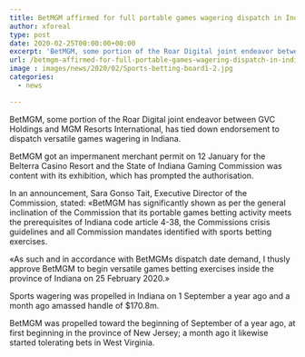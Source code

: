 ```yaml
---
title: BetMGM affirmed for full portable games wagering dispatch in Indiana
author: xforeal 
type: post
date: 2020-02-25T00:00:00+00:00
excerpt: 'BetMGM, some portion of the Roar Digital joint endeavor between GVC Holdings and MGM Resorts International, has tied down endorsement to dispatch versatile games wagering in Indiana '
url: /betmgm-affirmed-for-full-portable-games-wagering-dispatch-in-indiana/
image : images/news/2020/02/Sports-betting-board1-2.jpg
categories:
  - news

---
```

<span style="font-weight: 400;">BetMGM, some portion of the Roar Digital joint endeavor between GVC Holdings and MGM Resorts International, has tied down endorsement to dispatch versatile games wagering in Indiana. </span>

<span style="font-weight: 400;">BetMGM got an impermanent merchant permit on 12 January for the Belterra Casino Resort and the State of Indiana Gaming Commission was content with its exhibition, which has prompted the authorisation. </span>

<span style="font-weight: 400;">In an announcement, Sara Gonso Tait, Executive Director of the Commission, stated: &#171;BetMGM has significantly shown as per the general inclination of the Commission that its portable games betting activity meets the prerequisites of Indiana code article 4-38, the Commissions crisis guidelines and all Commission mandates identified with sports betting exercises. </span>

<span style="font-weight: 400;">&#171;As such and in accordance with BetMGMs dispatch date demand, I thusly approve BetMGM to begin versatile games betting exercises inside the province of Indiana on 25 February 2020.&#187; </span>

<span style="font-weight: 400;">Sports wagering was propelled in Indiana on 1 September a year ago and a month ago amassed handle of $170.8m. </span>

<span style="font-weight: 400;">BetMGM was propelled toward the beginning of September of a year ago, at first beginning in the province of New Jersey; a month ago it likewise started tolerating bets in West Virginia. </span>